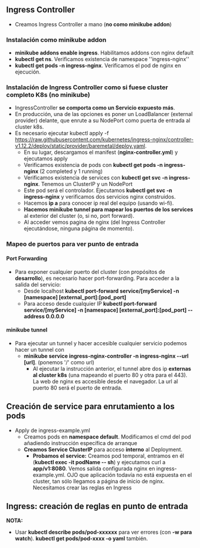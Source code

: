 
## Ingress Controller

- Creamos Ingress Controller a mano (**no como minikube addon**)

### Instalación como minikube addon

- **minikube addons enable ingress**. Habilitamos addons con nginx default
- **kubectl get ns**. Verificamos existencia de namespace ''ingress-nginx''
- **kubectl get pods -n ingress-nginx**. Verificamos el pod de nginx en ejecución.

### Instalación de Ingress Controller como si fuese cluster completo K8s (no minikube)

- IngressController **se comporta como un Servicio expuesto más**.
- En producción, una de las opciones es poner un LoadBalancer (external provider) delante, que enrute a su NodePort como puerta de entrada al cluster k8s.
- Es necesario ejecutar kubectl apply -f https://raw.githubusercontent.com/kubernetes/ingress-nginx/controller-v1.12.2/deploy/static/provider/baremetal/deploy.yaml.
    - En su lugar, descargamos el manifest  (**nginx-controller.yml**) y ejecutamos apply
    - Verificamos existencia de pods con **kubectl get pods -n ingress-nginx** (2 completed y 1 running)
    - Verificamos existencia de services con **kubectl get svc  -n ingress-nginx**. Tenemos un ClusterIP y un NodePort
    - Este pod será el controlador. Ejecutamos **kubectl get svc -n ingress-nginx** y verificamos dos servicios nginx construidos.
    - Hacemos **ip a** para conocer ip real del equipo (usando wi-fi).
    - **Hacemos minikube tunnel para mapear los puertos de los services** al exterior del cluster (o, si no, port forward).
    - Al acceder vemos pagina de nginx (del Ingress Controller ejecutándose, ninguna página de momento).

### Mapeo de puertos para ver punto de entrada

#### Port Forwarding

- Para exponer cualquier puerto del cluster (con propósitos de **desarrollo**), es necesario hacer port-forwarding. Para acceder a la salida del servicio:
    - Desde localhost **kubectl port-forward service/[myService] -n [namespace] [external_port]:[pod_port]**
    - Para acceso desde cualquier IP **kubectl port-forward service/[myService] -n [namespace] [external_port]:[pod_port] --address 0.0.0.0**


#### minikube tunnel

- Para ejecutar un tunnel y hacer accesible cualquier servicio podemos hacer un tunnel con
    - **minikube service ingress-nginx-controller -n ingress-nginx  --url [url]**. (ponemos '/' como url)
        - Al ejecutar la instrucción anterior, el tunnel abre dos ip **externas al cluster k8s** (una mapeando el puerto 80 y otra para el 443). La web de nginx es accesible desde el navegador. La url al puerto 80 será el puerto de entrada.

## Creación de service para enrutamiento a los pods

- Apply de ingress-example.yml
    - Creamos pods en **namespace default**. Modificamos el cmd del pod añadiendo instrucción específica de arranque
    - **Creamos Service ClusterIP** para acceso **interno** al Deployment.
        - **Probamos el service:** Creamos pod temporal, entramos en él (**kubectl exec -it podName -- sh**) y ejecutamos curl a **app/v1:8080**. Vemos salida configurada nginx en ingress-example.yml. OJO que aplicación todavía no está expuesta en el cluster, tan sólo llegamos a página de inicio de nginx. Necesitamos crear las reglas en Ingress

## Ingress: creación de reglas en punto de entrada 

**NOTA:**
- Usar **kubectl describe pods/pod-xxxxxx** para ver errores (con **-w para watch**). **kubectl get pods/pod-xxxx -o yaml** también.
